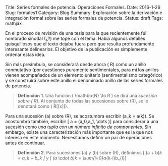 Title: Series formales de potencia. Operaciones Formales.
Date: 2016-1-26
Slug: formales1
Category: Blog
Summary: Exploración sobre la derivación e integración formal sobre las series formales de potencia.
Status: draft
Tags: mathjax

En el proceso de revisión de una tesis para la que recientemente fui nombrado sinodal (¿?) me topé con el tema. Había algunos
detalles quisquillosos que el texto dejaba fuera pero que resulta profundamente interesante delinearlos. El objetivo
de la publicación es simplemente ordenar estas idea.

Sin más preámbulo, se considerará desde ahora \( R\) como un anillo conmutativo (por cuestiones puramente sentimentales, para mi los anillos
vienen acompañados de un elemento unitario (sentimentalismo categórico) y se construirá sobre este anillo el denominado
anillo de las series formales de potencia.

> **Definición 1**. Una función \( \mathbb{N} \to R \) se dirá una *sucesión sobre \( R\)*. Al conjunto de todas las sucesiones sobre \(R\),
> se le denotará como \( R[[x]]\).

Para una sucesión \(a\) sobre \(R\), se acostumbra escribir \(a_k = a(k)\). Se acostumbra también, escribir
\[ a = (a_0,a_1, \dots )\]
para considerar a una sucesión como *una tupla con un número infinito de componentes*. Sin embargo, existe una caracterización más importante
que es la que nos interesa en este momento. Necesitamos definir un par de operaciones antes de continuar.

> **Definición 2**. Para sucesiones \(a\) y \(b\) sobre \(R\), definimos
> \[ (a + b)_k = a_k + b_k \]
> y
> \[ (a \cdot b)_k = \sum_{i=0}a_{k-i}b_{i}\]

